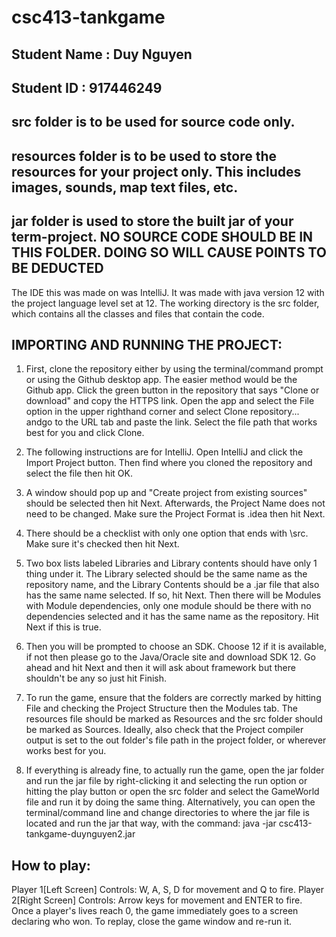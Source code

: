 # csc413-tankgame

## Student Name  : Duy Nguyen
## Student ID    : 917446249


## src folder is to be used for source code only.

## resources folder is to be used to store the resources for your project only. This includes images, sounds, map text files, etc.

## jar folder is used to store the built jar of your term-project. NO SOURCE CODE SHOULD BE IN THIS FOLDER. DOING SO WILL CAUSE POINTS TO BE DEDUCTED

The IDE this was made on was IntelliJ. It was made with java version 12 with the project language level set at 12. The working directory is the src folder, which contains all the classes and files that contain the code.

## IMPORTING AND RUNNING THE PROJECT:
1. First, clone the repository either by using the terminal/command prompt or using the Github desktop app. The easier method would be the Github app. Click the green button in the repository that says "Clone or download" and copy the HTTPS link. Open the app and select the File option in the upper righthand corner and select Clone repository... andgo to the URL tab and paste the link. Select the file path that works best for you and click Clone.

2. The following instructions are for IntelliJ. Open IntelliJ and click the Import Project button. Then find where you cloned the repository and select the file then hit OK.

3. A window should pop up and "Create project from existing sources" should be selected then hit Next. Afterwards, the Project Name does not need to be changed. Make sure the Project Format is .idea then hit Next.

4. There should be a checklist with only one option that ends with \src. Make sure it's checked then hit Next.

5. Two box lists labeled Libraries and Library contents should have only 1 thing under it. The Library selected should be the same name as the repository name, and the Library Contents should be a .jar file that also has the same name selected. If so, hit Next. Then there will be Modules with Module dependencies, only one module should be there with no dependencies selected and it has the same name as the repository. Hit Next if this is true.

6. Then you will be prompted to choose an SDK. Choose 12 if it is available, if not then please go to the Java/Oracle site and download SDK 12. Go ahead and hit Next and then it will ask about framework but there shouldn't be any so just hit Finish.

7. To run the game, ensure that the folders are correctly marked by hitting File and checking the Project Structure then the Modules tab. The resources file should be marked as Resources and the src folder should be marked as Sources. Ideally, also check that the Project compiler output is set to the out folder's file path in the project folder, or wherever works best for you.

8. If everything is already fine, to actually run the game, open the jar folder and run the jar file by right-clicking it and selecting the run option or hitting the play button or open the src folder and select the GameWorld file and run it by doing the same thing. Alternatively, you can open the terminal/command line and change directories to where the jar file is located and run the jar that way, with the command: java -jar csc413-tankgame-duynguyen2.jar

## How to play:
Player 1[Left Screen] Controls: W, A, S, D for movement and Q to fire.
Player 2[Right Screen] Controls: Arrow keys for movement and ENTER to fire.
Once a player's lives reach 0, the game immediately goes to a screen declaring who won. To replay, close the game window and re-run it.
